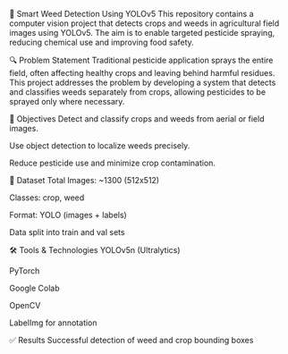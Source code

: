 🌾 Smart Weed Detection Using YOLOv5
This repository contains a computer vision project that detects crops and weeds in agricultural field images using YOLOv5. The aim is to enable targeted pesticide spraying, reducing chemical use and improving food safety.

🔍 Problem Statement
Traditional pesticide application sprays the entire field, often affecting healthy crops and leaving behind harmful residues. This project addresses the problem by developing a system that detects and classifies weeds separately from crops, allowing pesticides to be sprayed only where necessary.

🎯 Objectives
Detect and classify crops and weeds from aerial or field images.

Use object detection to localize weeds precisely.

Reduce pesticide use and minimize crop contamination.

🧠 Dataset
Total Images: ~1300 (512x512)

Classes: crop, weed

Format: YOLO (images + labels)

Data split into train and val sets

🛠️ Tools & Technologies
YOLOv5n (Ultralytics)

PyTorch

Google Colab

OpenCV

LabelImg for annotation

✅ Results
Successful detection of weed and crop bounding boxes
